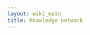 ```yaml
---
layout: wiki_main
title: Knowledge network
---
```



<div id="neural-network">
</div>


<script>

window.addEventListener('load', function(e) {
	const KnowledgeGraph = window.$graph()

	const targetElement = document.querySelector('#neural-network')

	const dataset = ({{ site.data.wiki_datasets | jsonify }})
	console.log(dataset)

	KnowledgeGraph(document.querySelector("#neural-network"))
	  .graphData(dataset)
	  .width(targetElement.offsetWidth)
	  .height(targetElement.offsetWidth)
	  .nodeCanvasObject(function(node, ctx) {
	    const label = node.id;
        const fontSize = 8;

		// Rendering Text
		ctx.font = `${fontSize}px Sans-Serif`;
        const textWidth = ctx.measureText(label).width;
        const bckgDimensions = [textWidth, fontSize].map(n => n + fontSize * 0.2); // some padding
		ctx.textAlign = 'center';
        ctx.textBaseline = 'middle';
        ctx.fillStyle = 'black';
        ctx.fillText(label, node.x, node.y + 12);

		// Rendering Circle
	  	const size = 12;
		const radius = size / 2;
		ctx.fillStyle = "rgba(0, 0, 0, 0.2)"
		ctx.beginPath();
		ctx.arc(node.x, node.y, radius, 0, 2 * Math.PI, false)
		ctx.fill()

        node.__bckgDimensions = bckgDimensions;
	  })
	  .nodePointerAreaPaint(function(node, color, ctx) {
	  	const size = 12;
		const radius = size / 2;
		ctx.fillStyle = color
		ctx.beginPath();
		ctx.arc(node.x, node.y, radius, 0, 2 * Math.PI, false)
		ctx.fill()
	  })
	  .onNodeClick(function(node, event) {
		const path = node.id
		window.location.assign("/wiki/" + path)
	  })

})

</script>

